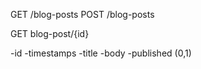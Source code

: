 GET /blog-posts
POST /blog-posts

GET blog-post/{id}

-id
-timestamps
-title
-body
-published (0,1)
